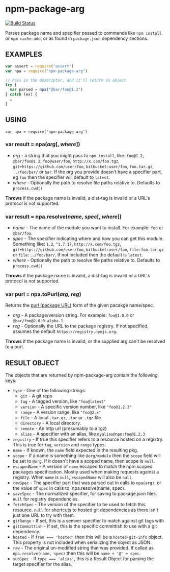 # npm-package-arg

[![Build Status](https://travis-ci.org/npm/npm-package-arg.svg?branch=master)](https://travis-ci.org/npm/npm-package-arg)

Parses package name and specifier passed to commands like `npm install` or
`npm cache add`, or as found in `package.json` dependency sections.

## EXAMPLES

```javascript
var assert = require("assert")
var npa = require("npm-package-arg")

// Pass in the descriptor, and it'll return an object
try {
  var parsed = npa("@bar/foo@1.2")
} catch (ex) {
  …
}
```

## USING

`var npa = require('npm-package-arg')`

### var result = npa(*arg*[, *where*])

* *arg* - a string that you might pass to `npm install`, like:
`foo@1.2`, `@bar/foo@1.2`, `foo@user/foo`, `http://x.com/foo.tgz`,
`git+https://github.com/user/foo`, `bitbucket:user/foo`, `foo.tar.gz`,
`../foo/bar/` or `bar`.  If the *arg* you provide doesn't have a specifier
part, eg `foo` then the specifier will default to `latest`.
* *where* - Optionally the path to resolve file paths relative to. Defaults to `process.cwd()`

**Throws** if the package name is invalid, a dist-tag is invalid or a URL's protocol is not supported.

### var result = npa.resolve(*name*, *spec*[, *where*])

* *name* - The name of the module you want to install. For example: `foo` or `@bar/foo`.
* *spec* - The specifier indicating where and how you can get this module. Something like:
`1.2`, `^1.7.17`, `http://x.com/foo.tgz`, `git+https://github.com/user/foo`,
`bitbucket:user/foo`, `file:foo.tar.gz` or `file:../foo/bar/`.  If not
included then the default is `latest`.
* *where* - Optionally the path to resolve file paths relative to. Defaults to `process.cwd()`

**Throws** if the package name is invalid, a dist-tag is invalid or a URL's protocol is not supported.

### var purl = npa.toPurl(*arg*, *reg*)

Returns the [purl (package URL)](https://github.com/package-url/purl-spec) form of the given pacakge name/spec.

* *arg* - A package/version string. For example: `foo@1.0.0` or `@bar/foo@2.0.0-alpha.1`.
* *reg* - Optionally the URL to the package registry. If not specified, assumes the default
`https://registry.npmjs.org`.

**Throws** if the package name is invalid, or the supplied arg can't be resolved to a purl.

## RESULT OBJECT

The objects that are returned by npm-package-arg contain the following
keys:

* `type` - One of the following strings:
  * `git` - A git repo
  * `tag` - A tagged version, like `"foo@latest"`
  * `version` - A specific version number, like `"foo@1.2.3"`
  * `range` - A version range, like `"foo@2.x"`
  * `file` - A local `.tar.gz`, `.tar` or `.tgz` file.
  * `directory` - A local directory.
  * `remote` - An http url (presumably to a tgz)
  * `alias` - A specifier with an alias, like `myalias@npm:foo@1.2.3`
* `registry` - If true this specifier refers to a resource hosted on a
  registry.  This is true for `tag`, `version` and `range` types.
* `name` - If known, the `name` field expected in the resulting pkg.
* `scope` - If a name is something like `@org/module` then the `scope`
  field will be set to `@org`.  If it doesn't have a scoped name, then
  scope is `null`.
* `escapedName` - A version of `name` escaped to match the npm scoped packages
  specification. Mostly used when making requests against a registry. When
  `name` is `null`, `escapedName` will also be `null`.
* `rawSpec` - The specifier part that was parsed out in calls to `npa(arg)`,
  or the value of `spec` in calls to `npa.resolve(name, spec).
* `saveSpec` - The normalized specifier, for saving to package.json files.
  `null` for registry dependencies.
* `fetchSpec` - The version of the specifier to be used to fetch this
  resource.  `null` for shortcuts to hosted git dependencies as there isn't
  just one URL to try with them.
* `gitRange` - If set, this is a semver specifier to match against git tags with
* `gitCommittish` - If set, this is the specific committish to use with a git dependency.
* `hosted` - If `from === 'hosted'` then this will be a `hosted-git-info`
  object. This property is not included when serializing the object as
  JSON.
* `raw` - The original un-modified string that was provided.  If called as
  `npa.resolve(name, spec)` then this will be `name + '@' + spec`.
* `subSpec` - If `type === 'alias'`, this is a Result Object for parsing the
  target specifier for the alias.
